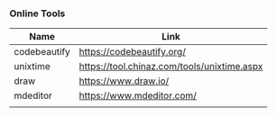 ### Online Tools

| Name         | Link                                          |
| ------------ | --------------------------------------------- |
| codebeautify | <https://codebeautify.org/>                   |
| unixtime     | <https://tool.chinaz.com/tools/unixtime.aspx> |
| draw         | <https://www.draw.io/>                        |
| mdeditor     | <https://www.mdeditor.com/>                   |
|              |                                               |

